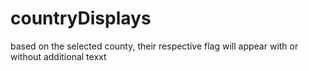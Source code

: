 # countryDisplays
based on the selected county, their respective flag will appear with or without additional texxt
